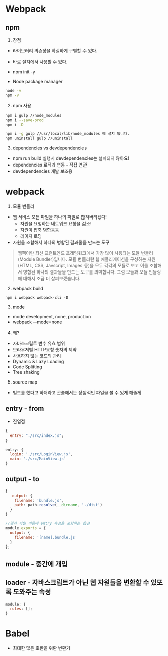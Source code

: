# Webpack

## npm

1. 장점

- 라이브러리 의존성을 확실하게 구별할 수 있다.
- 바로 설치에서 사용할 수 있다.

- npm init -y
- Node package manager

```bash
node -v
npm -v
```

2. npm 사용

```bash
npm i gulp //node_modules
npm i --save-prod
npm i -D

npm i -g gulp //usr/local/lib/node_modules 에 설치 됩니다.
npm uninstall gulp //uninstall
```

3. dependencies vs devdependencies

- npm run build 실행시 devdependencies는 설치되지 않아요!
- dependencies 로직과 연동 - 직접 연관
- devdependencies 개발 보조용

# webpack

1. 모듈 번들러

- 웹 서비스 모든 파일을 하나의 파일로 합쳐버리겠다!
  - 자원을 요청하는 네트워크 요청을 감소!
  - 자원이 압축 병합등등
  - 레이지 로딩
- 자원을 조합해서 하나의 병합된 결과물을 만드는 도구

> 웹팩이란 최신 프런트엔드 프레임워크에서 가장 많이 사용되는 모듈 번들러(Module Bundler)입니다. 모듈 번들러란 웹 애플리케이션을 구성하는 자원(HTML, CSS, Javscript, Images 등)을 모두 각각의 모듈로 보고 이를 조합해서 병합된 하나의 결과물을 만드는 도구를 의미합니다. 그럼 모듈과 모듈 번들링에 대해서 조금 더 살펴보겠습니다.

2. webpack build

```
npm i webpack webpack-cli -D
```

3. mode

- mode development, none, production
- webpack --mode=none

4. 왜?

- 자바스크립트 변수 유효 범위
- 브라우저별 HTTP요청 숫자의 제약
- 사용하지 않는 코드의 관리
- Dynamic & Lazy Loading
- Code Splitting
- Tree shaking

5. source map

- 빌드를 했다고 하더라고 콘솔에서는 정상적인 파일을 볼 수 있게 해줄게

## entry - from

- 진업점

```js
{
  entry: "./src/index.js";
}

entry: {
  login: './src/LoginView.js',
  main: './src/MainView.js'
}
```

## output - to

```js
{
   output: {
    filename: 'bundle.js',
    path: path.resolve(__dirname, './dist')
  }
}

//결과 파일 이름에 entry 속성을 포함하는 옵션
module.exports = {
  output: {
    filename: '[name].bundle.js'
  }
};
```

## module - 중간에 개입

## loader - 자바스크립트가 아닌 웹 자원들을 변환할 수 있또록 도와주는 속성

```js
module: {
  rules: [];
}
```

# Babel

- 최대한 많은 호환을 위환 변환기
